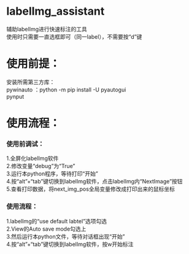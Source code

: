 # labelImg_assistant
辅助labelImg进行快速标注的工具  
使用时只需要一直选框即可（同一label），不需要按“d”键  
# 使用前提：
安装所需第三方库：  
pywinauto  ：python -m pip install -U pyautogui  
pynput  
# 使用流程：
### 使用前调试：  
1.全屏化labelImg软件  
2.修改变量“debug”为“True”  
3.运行本python程序，等待打印“开始”  
4.按“alt”+“tab”键切换到labelImg软件，点击labelImg内“NextImage”按钮  
5.查看打印数据，将next_img_pos全局变量修改成打印出来的鼠标坐标  
  
### 使用流程：    
1.labelImg的“use default labtel”选项勾选  
2.View的Auto save mode勾选上  
3.然后运行本python文件，等待对话框出现“开始”  
4.按“alt”+“tab”键切换到labelImg软件，按w开始标注
